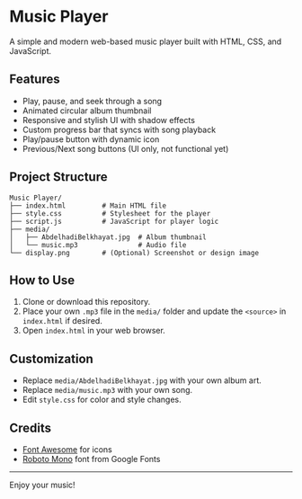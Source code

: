 # Music Player

A simple and modern web-based music player built with HTML, CSS, and JavaScript.

## Features
- Play, pause, and seek through a song
- Animated circular album thumbnail
- Responsive and stylish UI with shadow effects
- Custom progress bar that syncs with song playback
- Play/pause button with dynamic icon
- Previous/Next song buttons (UI only, not functional yet)

## Project Structure
```
Music Player/
├── index.html         # Main HTML file
├── style.css          # Stylesheet for the player
├── script.js          # JavaScript for player logic
├── media/
│   ├── AbdelhadiBelkhayat.jpg  # Album thumbnail
│   └── music.mp3               # Audio file
└── display.png        # (Optional) Screenshot or design image
```

## How to Use
1. Clone or download this repository.
2. Place your own `.mp3` file in the `media/` folder and update the `<source>` in `index.html` if desired.
3. Open `index.html` in your web browser.

## Customization
- Replace `media/AbdelhadiBelkhayat.jpg` with your own album art.
- Replace `media/music.mp3` with your own song.
- Edit `style.css` for color and style changes.

## Credits
- [Font Awesome](https://fontawesome.com/) for icons
- [Roboto Mono](https://fonts.google.com/specimen/Roboto+Mono) font from Google Fonts

---
Enjoy your music!
